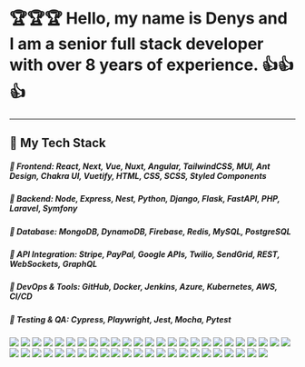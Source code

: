 # 🏆🏆🏆 Hello, my name is Denys and I am a senior full stack developer with over 8 years of experience. 👍👍👍

---

## 🥇 My Tech Stack

##### 💎 Frontend: React, Next, Vue, Nuxt, Angular, TailwindCSS, MUI, Ant Design, Chakra UI, Vuetify, HTML, CSS, SCSS, Styled Components
##### 💎 Backend: Node, Express, Nest, Python, Django, Flask, FastAPI, PHP, Laravel, Symfony
##### 💎 Database: MongoDB, DynamoDB, Firebase, Redis, MySQL, PostgreSQL
##### 💎 API Integration: Stripe, PayPal, Google APIs, Twilio, SendGrid, REST, WebSockets, GraphQL
##### 💎 DevOps & Tools: GitHub, Docker, Jenkins, Azure, Kubernetes, AWS, CI/CD
##### 💎 Testing & QA: Cypress, Playwright, Jest, Mocha, Pytest

###

<p align="left">
  <!-- Frontend -->
  <img src="https://img.shields.io/badge/React-61DAFB?logo=react&logoColor=000&style=flat-square" />
  <img src="https://img.shields.io/badge/Next.js-000?logo=next.js&logoColor=white&style=flat-square" />
  <img src="https://img.shields.io/badge/Vue-4FC08D?logo=vue.js&logoColor=white&style=flat-square" />
  <img src="https://img.shields.io/badge/Nuxt-00DC82?logo=nuxt.js&logoColor=white&style=flat-square" />
  <img src="https://img.shields.io/badge/Angular-DD0031?logo=angular&logoColor=white&style=flat-square" />
  <img src="https://img.shields.io/badge/TailwindCSS-06B6D4?logo=tailwind-css&logoColor=white&style=flat-square" />
  <img src="https://img.shields.io/badge/MUI-007FFF?logo=mui&logoColor=white&style=flat-square" />
  <img src="https://img.shields.io/badge/AntDesign-0170FE?logo=ant-design&logoColor=white&style=flat-square" />
  <img src="https://img.shields.io/badge/Chakra_UI-319795?logo=chakraui&logoColor=white&style=flat-square" />
  <img src="https://img.shields.io/badge/Vuetify-1867C0?logo=vuetify&logoColor=white&style=flat-square" />
  <img src="https://img.shields.io/badge/TypeScript-3178C6?logo=typescript&logoColor=white&style=flat-square" />
  <img src="https://img.shields.io/badge/JavaScript-F7DF1E?logo=javascript&logoColor=000&style=flat-square" />
  <img src="https://img.shields.io/badge/HTML-E34F26?logo=html5&logoColor=white&style=flat-square" />
  <img src="https://img.shields.io/badge/CSS-1572B6?logo=css3&logoColor=white&style=flat-square" />
  <img src="https://img.shields.io/badge/SASS-CC6699?logo=sass&logoColor=white&style=flat-square" />
  <img src="https://img.shields.io/badge/Bootstrap-7952B3?logo=bootstrap&logoColor=white&style=flat-square" />

  <!-- Backend -->
  <img src="https://img.shields.io/badge/Node.js-339933?logo=node.js&logoColor=white&style=flat-square" />
  <img src="https://img.shields.io/badge/Express.js-000000?logo=express&logoColor=white&style=flat-square" />
  <img src="https://img.shields.io/badge/NestJS-E0234E?logo=nestjs&logoColor=white&style=flat-square" />
  <img src="https://img.shields.io/badge/Python-3776AB?logo=python&logoColor=white&style=flat-square" />
  <img src="https://img.shields.io/badge/Django-092E20?logo=django&logoColor=white&style=flat-square" />
  <img src="https://img.shields.io/badge/Flask-000000?logo=flask&logoColor=white&style=flat-square" />
  <img src="https://img.shields.io/badge/FastAPI-009688?logo=fastapi&logoColor=white&style=flat-square" />
  <img src="https://img.shields.io/badge/Laravel-FF2D20?logo=laravel&logoColor=white&style=flat-square" />
  <img src="https://img.shields.io/badge/Symfony-000000?logo=symfony&logoColor=white&style=flat-square" />

  <!-- Database -->
  <img src="https://img.shields.io/badge/MongoDB-47A248?logo=mongodb&logoColor=white&style=flat-square" />
  <img src="https://img.shields.io/badge/DynamoDB-4053D6?logo=amazon-dynamodb&logoColor=white&style=flat-square" />
  <img src="https://img.shields.io/badge/Firebase-FFCA28?logo=firebase&logoColor=000&style=flat-square" />
  <img src="https://img.shields.io/badge/Redis-DC382D?logo=redis&logoColor=white&style=flat-square" />
  <img src="https://img.shields.io/badge/MySQL-4479A1?logo=mysql&logoColor=white&style=flat-square" />
  <img src="https://img.shields.io/badge/PostgreSQL-4169E1?logo=postgresql&logoColor=white&style=flat-square" />

  <!-- APIs -->
  <img src="https://img.shields.io/badge/GraphQL-E10098?logo=graphql&logoColor=white&style=flat-square" />
  <img src="https://img.shields.io/badge/REST_API-25A162?style=flat-square" />
  <img src="https://img.shields.io/badge/Stripe-008CDD?logo=stripe&logoColor=white&style=flat-square" />
  <img src="https://img.shields.io/badge/PayPal-00457C?logo=paypal&logoColor=white&style=flat-square" />
  <img src="https://img.shields.io/badge/Twilio-F22F46?logo=twilio&logoColor=white&style=flat-square" />
  <img src="https://img.shields.io/badge/Google_Cloud-4285F4?logo=google&logoColor=white&style=flat-square" />

  <!-- DevOps -->
  <img src="https://img.shields.io/badge/Git-F05032?logo=git&logoColor=white&style=flat-square" />
  <img src="https://img.shields.io/badge/Docker-2496ED?logo=docker&logoColor=white&style=flat-square" />
  <img src="https://img.shields.io/badge/Jenkins-D24939?logo=jenkins&logoColor=white&style=flat-square" />
  <img src="https://img.shields.io/badge/Azure-0078D4?logo=microsoft-azure&logoColor=white&style=flat-square" />
  <img src="https://img.shields.io/badge/Kubernetes-326CE5?logo=kubernetes&logoColor=white&style=flat-square" />
  <img src="https://img.shields.io/badge/AWS-232F3E?logo=amazon-aws&logoColor=white&style=flat-square" />

  <!-- Testing -->
  <img src="https://img.shields.io/badge/Cypress-17202C?logo=cypress&logoColor=white&style=flat-square" />
  <img src="https://img.shields.io/badge/Playwright-2EAD33?style=flat-square" />
  <img src="https://img.shields.io/badge/Jest-C21325?logo=jest&logoColor=white&style=flat-square" />
  <img src="https://img.shields.io/badge/Mocha-8D6748?logo=mocha&logoColor=white&style=flat-square" />
  <img src="https://img.shields.io/badge/Pytest-3776AB?logo=python&logoColor=white&style=flat-square" />
</p>

